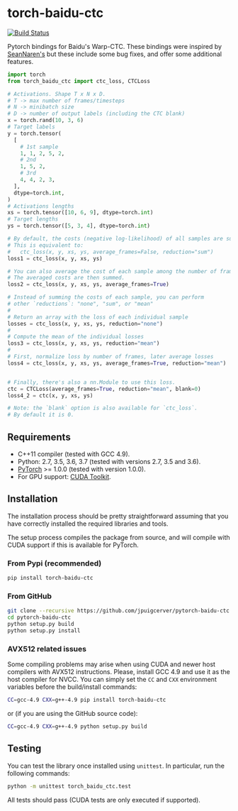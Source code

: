 # torch-baidu-ctc

[![Build Status](https://travis-ci.org/jpuigcerver/pytorch-baidu-ctc.svg?branch=master)](https://travis-ci.org/jpuigcerver/pytorch-baidu-ctc)

Pytorch bindings for Baidu's Warp-CTC. These bindings were inspired by
[SeanNaren's](https://github.com/SeanNaren/warp-ctc) but these include some bug fixes,
and offer some additional features.

```python
import torch
from torch_baidu_ctc import ctc_loss, CTCLoss

# Activations. Shape T x N x D.
# T -> max number of frames/timesteps
# N -> minibatch size
# D -> number of output labels (including the CTC blank)
x = torch.rand(10, 3, 6)
# Target labels
y = torch.tensor(
  [
    # 1st sample
    1, 1, 2, 5, 2,
    # 2nd
    1, 5, 2,
    # 3rd
    4, 4, 2, 3,
  ],
  dtype=torch.int,
)
# Activations lengths
xs = torch.tensor([10, 6, 9], dtype=torch.int)
# Target lengths
ys = torch.tensor([5, 3, 4], dtype=torch.int)

# By default, the costs (negative log-likelihood) of all samples are summed.
# This is equivalent to:
#   ctc_loss(x, y, xs, ys, average_frames=False, reduction="sum")
loss1 = ctc_loss(x, y, xs, ys)

# You can also average the cost of each sample among the number of frames.
# The averaged costs are then summed.
loss2 = ctc_loss(x, y, xs, ys, average_frames=True)

# Instead of summing the costs of each sample, you can perform
# other `reductions`: "none", "sum", or "mean"
#
# Return an array with the loss of each individual sample
losses = ctc_loss(x, y, xs, ys, reduction="none")
#
# Compute the mean of the individual losses
loss3 = ctc_loss(x, y, xs, ys, reduction="mean")
#
# First, normalize loss by number of frames, later average losses
loss4 = ctc_loss(x, y, xs, ys, average_frames=True, reduction="mean")


# Finally, there's also a nn.Module to use this loss.
ctc = CTCLoss(average_frames=True, reduction="mean", blank=0)
loss4_2 = ctc(x, y, xs, ys)

# Note: the `blank` option is also available for `ctc_loss`.
# By default it is 0.
```

## Requirements

- C++11 compiler (tested with GCC 4.9).
- Python: 2.7, 3.5, 3.6, 3.7 (tested with versions 2.7, 3.5 and 3.6).
- [PyTorch](http://pytorch.org/) >= 1.0.0 (tested with version 1.0.0).
- For GPU support: [CUDA Toolkit](https://developer.nvidia.com/cuda-zone).

## Installation

The installation process should be pretty straightforward assuming that you
have correctly installed the required libraries and tools.

The setup process compiles the package from source, and will compile with
CUDA support if this is available for PyTorch.

### From Pypi (recommended)

```bash
pip install torch-baidu-ctc
```

### From GitHub

```bash
git clone --recursive https://github.com/jpuigcerver/pytorch-baidu-ctc.git
cd pytorch-baidu-ctc
python setup.py build
python setup.py install
```

### AVX512 related issues

Some compiling problems may arise when using CUDA and newer host compilers
with AVX512 instructions. Please, install GCC 4.9 and use it as the host
compiler for NVCC. You can simply set the `CC` and `CXX` environment variables
before the build/install commands:

```bash
CC=gcc-4.9 CXX=g++-4.9 pip install torch-baidu-ctc
```

or (if you are using the GitHub source code):

```bash
CC=gcc-4.9 CXX=g++-4.9 python setup.py build
```

## Testing

You can test the library once installed using `unittest`. In particular,
run the following commands:

```bash
python -m unittest torch_baidu_ctc.test
```

All tests should pass (CUDA tests are only executed if supported).
